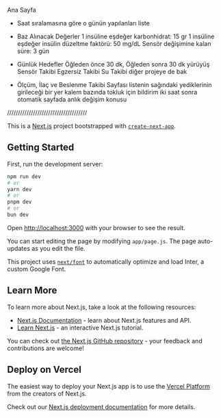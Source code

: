 Ana Sayfa
- Saat sıralamasına göre o günün yapılanları liste
- Baz Alınacak Değerler
1 insüline eşdeğer karbonhidrat: 15 gr
1 insüline eşdeğer insülin düzeltme faktörü: 50 mg/dL
Sensör değişimine kalan süre: 3 gün
- Günlük Hedefler
Öğleden önce 30 dk, Öğleden sonra 30 dk yürüyüş
Sensör Takibi
Egzersiz Takibi
Su Takibi
diğer projeye de bak



- Ölçüm, İlaç ve Beslenme Takibi Sayfası
listenin sağındaki yediklerinin girileceği bir yer kalem bazında
tokluk için bildirim iki saat sonra otomatik
sayfada anlık değişim konusu



/////////////////////////////////////

This is a [Next.js](https://nextjs.org/) project bootstrapped with [`create-next-app`](https://github.com/vercel/next.js/tree/canary/packages/create-next-app).

## Getting Started

First, run the development server:

```bash
npm run dev
# or
yarn dev
# or
pnpm dev
# or
bun dev
```

Open [http://localhost:3000](http://localhost:3000) with your browser to see the result.

You can start editing the page by modifying `app/page.js`. The page auto-updates as you edit the file.

This project uses [`next/font`](https://nextjs.org/docs/basic-features/font-optimization) to automatically optimize and load Inter, a custom Google Font.

## Learn More

To learn more about Next.js, take a look at the following resources:

- [Next.js Documentation](https://nextjs.org/docs) - learn about Next.js features and API.
- [Learn Next.js](https://nextjs.org/learn) - an interactive Next.js tutorial.

You can check out [the Next.js GitHub repository](https://github.com/vercel/next.js/) - your feedback and contributions are welcome!

## Deploy on Vercel

The easiest way to deploy your Next.js app is to use the [Vercel Platform](https://vercel.com/new?utm_medium=default-template&filter=next.js&utm_source=create-next-app&utm_campaign=create-next-app-readme) from the creators of Next.js.

Check out our [Next.js deployment documentation](https://nextjs.org/docs/deployment) for more details.
